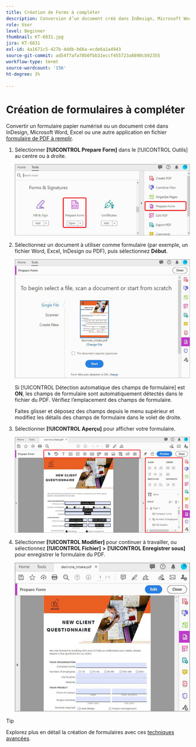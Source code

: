```yaml
---
title: Création de Forms à compléter
description: Conversion d’un document créé dans InDesign, Microsoft Word ou Excel en formulaire PDF à compléter
role: User
level: Beginner
thumbnail: KT-6831.jpg
jira: KT-6831
exl-id: 4a1671c5-427b-4ddb-b66a-ecde6a1a4943
source-git-commit: ad54f7afa78b0fbb31eccf455723a8890cb92355
workflow-type: tm+mt
source-wordcount: '156'
ht-degree: 3%

---
```


# Création de formulaires à compléter

Convertir un formulaire papier numérisé ou un document créé dans InDesign, Microsoft Word, Excel ou une autre application en fichier [formulaire de PDF à remplir](https://www.adobe.com/fr/acrobat/online/sign-pdf.html).

1. Sélectionner **[!UICONTROL Prepare Form]** dans le [!UICONTROL Outils] au centre ou à droite.

   ![Étape 1 du formulaire](../assets/Form_1.png)

1. Sélectionnez un document à utiliser comme formulaire (par exemple, un fichier Word, Excel, InDesign ou PDF), puis sélectionnez **Début**.

   ![Étape 2 du formulaire](../assets/Form_2.png)

   Si [!UICONTROL Détection automatique des champs de formulaire] est **ON**, les champs de formulaire sont automatiquement détectés dans le fichier du PDF. Vérifiez l’emplacement des champs de formulaire.

   Faites glisser et déposez des champs depuis le menu supérieur et modifiez les détails des champs de formulaire dans le volet de droite.

1. Sélectionner **[!UICONTROL Aperçu]** pour afficher votre formulaire.

   ![Étape 3 du formulaire](../assets/Form_3.png)

1. Sélectionner **[!UICONTROL Modifier]** pour continuer à travailler, ou sélectionnez **[!UICONTROL Fichier]** **>** **[!UICONTROL Enregistrer sous]** pour enregistrer le formulaire du PDF.

   ![Étape 4 du formulaire](../assets/Form_4.png)

>[!TIP]
>
>Explorez plus en détail la création de formulaires avec ces [techniques avancées](../advanced-tasks/advancedforms.md).